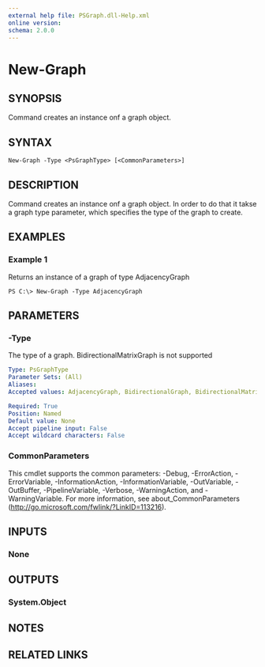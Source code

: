 ```yaml
---
external help file: PSGraph.dll-Help.xml
online version: 
schema: 2.0.0
---
```


# New-Graph

## SYNOPSIS
Command creates an instance onf a graph object.

## SYNTAX

```
New-Graph -Type <PsGraphType> [<CommonParameters>]
```

## DESCRIPTION
Command creates an instance onf a graph object. In order to do that it takse a graph type parameter, which specifies the type of the graph to create.

## EXAMPLES

### Example 1
Returns an instance of a graph of type AdjacencyGraph
```
PS C:\> New-Graph -Type AdjacencyGraph
```

## PARAMETERS

### -Type
The type of a graph. BidirectionalMatrixGraph is not supported

```yaml
Type: PsGraphType
Parameter Sets: (All)
Aliases: 
Accepted values: AdjacencyGraph, BidirectionalGraph, BidirectionalMatrixGraph, UndirectedGraph

Required: True
Position: Named
Default value: None
Accept pipeline input: False
Accept wildcard characters: False
```

### CommonParameters
This cmdlet supports the common parameters: -Debug, -ErrorAction, -ErrorVariable, -InformationAction, -InformationVariable, -OutVariable, -OutBuffer, -PipelineVariable, -Verbose, -WarningAction, and -WarningVariable. For more information, see about_CommonParameters (http://go.microsoft.com/fwlink/?LinkID=113216).

## INPUTS

### None

## OUTPUTS

### System.Object

## NOTES

## RELATED LINKS

